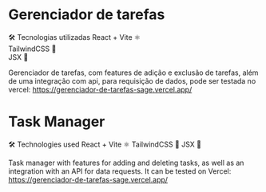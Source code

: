 # Gerenciador de tarefas

🛠 Tecnologias utilizadas
React + Vite ⚛️  
TailwindCSS 🎨  
JSX 📜  

 Gerenciador de tarefas, com features de adição e exclusão de tarefas, além de uma integração com api, para requisição de dados, pode ser testada no vercel: https://gerenciador-de-tarefas-sage.vercel.app/

# Task Manager
🛠 Technologies used
React + Vite ⚛️
TailwindCSS 🎨
JSX 📜

Task manager with features for adding and deleting tasks, as well as an integration with an API for data requests. It can be tested on Vercel: https://gerenciador-de-tarefas-sage.vercel.app/
